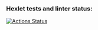 ### Hexlet tests and linter status:
[![Actions Status](https://github.com/Bearspirit/python-web-development-project-lvl4/workflows/hexlet-check/badge.svg)](https://github.com/Bearspirit/python-web-development-project-lvl4/actions)